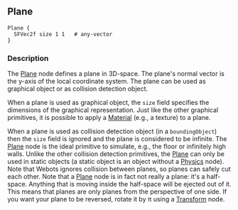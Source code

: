 ## Plane

```
Plane {
  SFVec2f size 1 1   # any-vector
}
```

### Description

The [Plane](#plane) node defines a plane in 3D-space.
The plane's normal vector is the y-axis of the local coordinate system.
The plane can be used as graphical object or as collision detection object.

When a plane is used as graphical object, the `size` field specifies the dimensions of the graphical representation.
Just like the other graphical primitives, it is possible to apply a [Material](material.md) (e.g., a texture) to a plane.

When a plane is used as collision detection object (in a `boundingObject`) then the `size` field is ignored and the plane is considered to be infinite.
The [Plane](#plane) node is the ideal primitive to simulate, e.g., the floor or infinitely high walls.
Unlike the other collision detection primitives, the [Plane](#plane) can only be used in static objects (a static object is an object without a [Physics](physics.md) node).
Note that Webots ignores collision between planes, so planes can safely cut each other.
Note that a [Plane](#plane) node is in fact not really a plane: it's a half-space.
Anything that is moving inside the half-space will be ejected out of it.
This means that planes are only planes from the perspective of one side.
If you want your plane to be reversed, rotate it by &pi; using a [Transform](transform.md) node.
